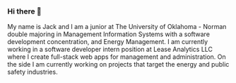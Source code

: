### Hi there 👋
 My name is Jack and I am a junior at The University of Oklahoma - Norman double majoring in Management Information Systems with a software development concentration, and Energy Management. I am currently working in a software developer intern position at Lease Analytics LLC where I create full-stack web apps for management and administration. On the side I am currently working on projects that target the energy and public safety industries. 
<!--
**jackfpaylor/jackfpaylor** is a ✨ _special_ ✨ repository because its `README.md` (this file) appears on your GitHub profile.

Here are some ideas to get you started:

- 🔭 I’m currently working on ...
- 🌱 I’m currently learning ...
- 👯 I’m looking to collaborate on ...
- 🤔 I’m looking for help with ...
- 💬 Ask me about ...
- 📫 How to reach me: ...
- 😄 Pronouns: ...
- ⚡ Fun fact: ...
-->
